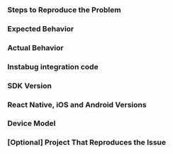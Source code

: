 <!--
Please fill in the template below when creating an issue 
to help us reproduce it and fix it faster.

While not required, including a sample project that reproduces 
your issue will help us a lot.
-->

### Steps to Reproduce the Problem

### Expected Behavior

### Actual Behavior

### Instabug integration code
<!--Make sure to remove your app token.-->

### SDK Version
<!--Which version of Instabug React Native are you on?.-->

### React Native, iOS and Android Versions

### Device Model
<!--If this issue is happening on specific devices, please mention them.-->

### [Optional] Project That Reproduces the Issue
<!--While not required, providing a sample project that reproduces the issue you're having will help us solve it much faster.-->

